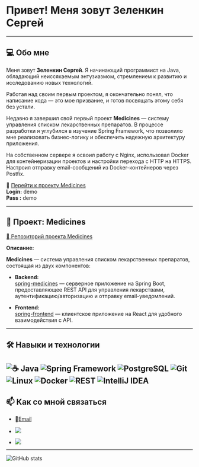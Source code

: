 # Привет! Меня зовут Зеленкин Сергей

---

## 💻 Обо мне

Меня зовут **Зеленкин Сергей**. Я начинающий программист на Java, обладающий неиссякаемым энтузиазмом, стремлением к развитию и исследованию новых технологий.

Работая над своим первым проектом, я окончательно понял, что написание кода — это мое призвание, и готов посвящать этому себя без устали.

Недавно я завершил свой первый проект **Medicines** — систему управления списком лекарственных препаратов. В процессе разработки я углубился в изучение Spring Framework, что позволило мне реализовать бизнес-логику и обеспечить надежную архитектуру приложения.

На собственном сервере я освоил работу с Nginx, использовал Docker для контейнеризации проектов и настройки перехода с HTTP на HTTPS. Настроил отправку email-сообщений из Docker-контейнеров через Postfix.

🔗 [Перейти к проекту Medicines](https://medicine.greem4lab.ru/medicines)  
**Login:** demo  
**Pass :** demo

---

## 🚀 Проект: Medicines

[🔗 Репозиторий проекта Medicines](https://github.com/Greem4/Medicine)

**Описание:**

**Medicines** — система управления списком лекарственных препаратов, состоящая из двух компонентов:

- **Backend:**  
  [spring-medicines](https://github.com/Greem4/spring-medicines) — серверное приложение на Spring Boot, предоставляющее REST API для управления лекарствами, аутентификацию/авторизацию и отправку email-уведомлений.

- **Frontend:**  
  [spring-frontend](https://github.com/Greem4/spring-frontend) — клиентское приложение на React для удобного взаимодействия с API.

---

## 🛠️ Навыки и технологии

![☕ Java](https://img.shields.io/badge/%E2%98%95%20Java-%23000000.svg?style=flat-square&logo=java&logoColor=white)
![Spring Framework](https://img.shields.io/badge/Spring_Framework-6DB33F?style=flat-square&logo=spring&logoColor=white)
![PostgreSQL](https://img.shields.io/badge/PostgreSQL-336791?style=flat-square&logo=postgresql&logoColor=white)
![Git](https://img.shields.io/badge/Git-F05032?style=flat-square&logo=git&logoColor=white)
![Linux](https://img.shields.io/badge/Linux-FCC624?style=flat-square&logo=linux&logoColor=black)
![Docker](https://img.shields.io/badge/Docker-2496ED?style=flat-square&logo=docker&logoColor=white)
![REST](https://img.shields.io/badge/REST-FFA500?style=flat-square&logo=rest&logoColor=white)
![IntelliJ IDEA](https://img.shields.io/badge/IntelliJ_IDEA-000000.svg?style=flat-square&logo=intellij-idea&logoColor=white)
---

## 📫 Как со мной связаться


-  📧<a href="mailto:i@greem4.ru">Email</a>
- <a href="https://github.com/Greem4"><img src="https://img.shields.io/badge/-GitHub-000000?style=flat-square&logo=github&logoColor=white"></a>

- <a href="https://t.me/Greem4"><img src="https://img.shields.io/badge/-Telegram-26A5E4?style=flat-square&logo=telegram&logoColor=white"></a>

---

![GitHub stats](https://github-readme-stats.vercel.app/api?username=Greem4&theme=dark&show_icons=true)

